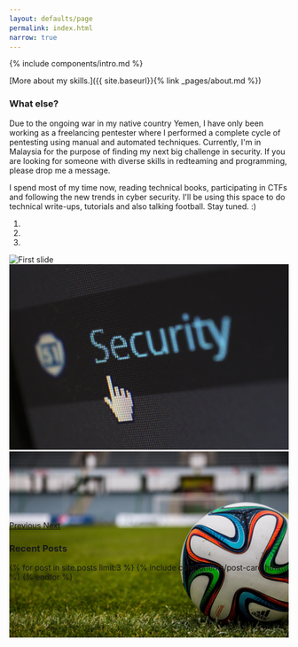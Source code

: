 ```yaml
---
layout: defaults/page
permalink: index.html
narrow: true
---
```


{% include components/intro.md %}

[More about my skills.]({{ site.baseurl}}{% link _pages/about.md %})

### What else?

Due to the ongoing war in my native country Yemen, I have only been working as a freelancing pentester where I performed a complete cycle of pentesting using manual and automated techniques. Currently, I'm in Malaysia for the purpose of finding my next big challenge in security. If you are looking for someone with diverse skills in redteaming and programming, please drop me a message.

I spend most of my time now, reading technical books, participating in CTFs and following the new trends in cyber security.
I'll be using this space to do technical write-ups, tutorials and also talking football. Stay tuned. :)

<p>
<div id="carouselExampleIndicators" class="carousel slide" data-ride="carousel">
  <ol class="carousel-indicators">
    <li data-target="#carouselExampleIndicators" data-slide-to="0" class="active"></li>
    <li data-target="#carouselExampleIndicators" data-slide-to="1"></li>
    <li data-target="#carouselExampleIndicators" data-slide-to="2"></li>
  </ol>
  <div class="carousel-inner" role="listbox" style=" width:100%; max-height: 480px !important;">
    <div class="carousel-item active">
      <img class="d-block img-fluid" src="theme/img/ny.jpg" alt="First slide">
    </div>
    <div class="carousel-item">
      <img class="d-block img-fluid" src="theme/img/sec.jpg" alt="Second slide">
    </div>
    <div class="carousel-item">
      <img class="d-block img-fluid" src="theme/img/ball.jpg" alt="Third slide">
    </div>
  </div>
  <a class="carousel-control-prev" href="#carouselExampleIndicators" role="button" data-slide="prev">
    <span class="carousel-control-prev-icon" aria-hidden="true"></span>
    <span class="sr-only">Previous</span>
  </a>
  <a class="carousel-control-next" href="#carouselExampleIndicators" role="button" data-slide="next">
    <span class="carousel-control-next-icon" aria-hidden="true"></span>
    <span class="sr-only">Next</span>
  </a>
</div>
</p>

### Recent Posts

{% for post in site.posts limit:3 %}
{% include components/post-card.html %}
{% endfor %}



